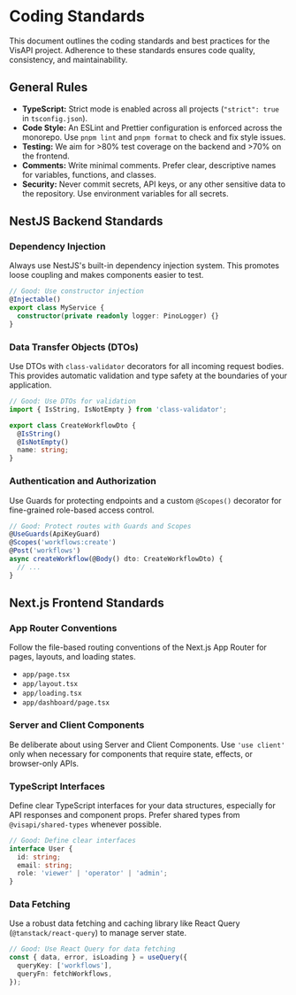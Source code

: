 # Coding Standards

This document outlines the coding standards and best practices for the VisAPI project. Adherence to these standards ensures code quality, consistency, and maintainability.

## General Rules

- **TypeScript:** Strict mode is enabled across all projects (`"strict": true` in `tsconfig.json`).
- **Code Style:** An ESLint and Prettier configuration is enforced across the monorepo. Use `pnpm lint` and `pnpm format` to check and fix style issues.
- **Testing:** We aim for >80% test coverage on the backend and >70% on the frontend.
- **Comments:** Write minimal comments. Prefer clear, descriptive names for variables, functions, and classes.
- **Security:** Never commit secrets, API keys, or any other sensitive data to the repository. Use environment variables for all secrets.

## NestJS Backend Standards

### Dependency Injection

Always use NestJS's built-in dependency injection system. This promotes loose coupling and makes components easier to test.

```typescript
// Good: Use constructor injection
@Injectable()
export class MyService {
  constructor(private readonly logger: PinoLogger) {}
}
```

### Data Transfer Objects (DTOs)

Use DTOs with `class-validator` decorators for all incoming request bodies. This provides automatic validation and type safety at the boundaries of your application.

```typescript
// Good: Use DTOs for validation
import { IsString, IsNotEmpty } from 'class-validator';

export class CreateWorkflowDto {
  @IsString()
  @IsNotEmpty()
  name: string;
}
```

### Authentication and Authorization

Use Guards for protecting endpoints and a custom `@Scopes()` decorator for fine-grained role-based access control.

```typescript
// Good: Protect routes with Guards and Scopes
@UseGuards(ApiKeyGuard)
@Scopes('workflows:create')
@Post('workflows')
async createWorkflow(@Body() dto: CreateWorkflowDto) {
  // ...
}
```

## Next.js Frontend Standards

### App Router Conventions

Follow the file-based routing conventions of the Next.js App Router for pages, layouts, and loading states.

- `app/page.tsx`
- `app/layout.tsx`
- `app/loading.tsx`
- `app/dashboard/page.tsx`

### Server and Client Components

Be deliberate about using Server and Client Components. Use `'use client'` only when necessary for components that require state, effects, or browser-only APIs.

### TypeScript Interfaces

Define clear TypeScript interfaces for your data structures, especially for API responses and component props. Prefer shared types from `@visapi/shared-types` whenever possible.

```typescript
// Good: Define clear interfaces
interface User {
  id: string;
  email: string;
  role: 'viewer' | 'operator' | 'admin';
}
```

### Data Fetching

Use a robust data fetching and caching library like React Query (`@tanstack/react-query`) to manage server state.

```typescript
// Good: Use React Query for data fetching
const { data, error, isLoading } = useQuery({
  queryKey: ['workflows'],
  queryFn: fetchWorkflows,
});
```
